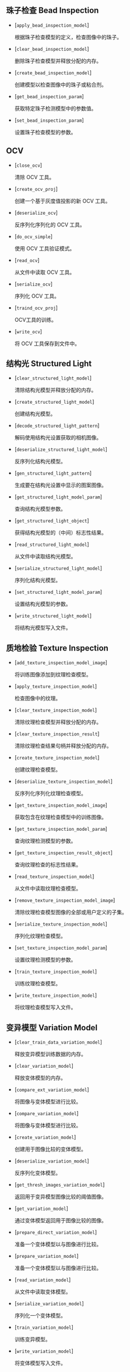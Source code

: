 ## 珠子检查 Bead Inspection

- [`apply_bead_inspection_model`]

  根据珠子检查模型的定义，检查图像中的珠子。

- [`clear_bead_inspection_model`]

  删除珠子检查模型并释放分配的内存。

- [`create_bead_inspection_model`]

  创建模型以检查图像中的珠子或粘合剂。

- [`get_bead_inspection_param`]

  获取特定珠子检测模型中的参数值。

- [`set_bead_inspection_param`]

  设置珠子检查模型的参数。

## OCV

- [`close_ocv`]

  清除 OCV 工具。

- [`create_ocv_proj`]

  创建一个基于灰度值投影的新 OCV 工具。

- [`deserialize_ocv`]

  反序列化序列化的 OCV 工具。

- [`do_ocv_simple`]

  使用 OCV 工具验证模式。

- [`read_ocv`]

  从文件中读取 OCV 工具。

- [`serialize_ocv`]

  序列化 OCV 工具。

- [`traind_ocv_proj`]

  OCV工具的训练。

- [`write_ocv`]

  将 OCV 工具保存到文件中。

## 结构光 Structured Light

- [`clear_structured_light_model`]

  清除结构光模型并释放分配的内存。

- [`create_structured_light_model`]

  创建结构光模型。

- [`decode_structured_light_pattern`]

  解码使用结构光设置获取的相机图像。

- [`deserialize_structured_light_model`]

  反序列化结构光模型。

- [`gen_structured_light_pattern`]

  生成要在结构光设置中显示的图案图像。

- [`get_structured_light_model_param`]

  查询结构光模型参数。

- [`get_structured_light_object`]

  获得结构光模型的（中间）标志性结果。

- [`read_structured_light_model`]

  从文件中读取结构光模型。

- [`serialize_structured_light_model`]

  序列化结构光模型。

- [`set_structured_light_model_param`]

  设置结构光模型的参数。

- [`write_structured_light_model`]

  将结构光模型写入文件。

## 质地检验 Texture Inspection

- [`add_texture_inspection_model_image`]

  将训练图像添加到纹理检查模型。

- [`apply_texture_inspection_model`]

  检查图像中的纹理。

- [`clear_texture_inspection_model`]

  清除纹理检查模型并释放分配的内存。

- [`clear_texture_inspection_result`]

  清除纹理检查结果句柄并释放分配的内存。

- [`create_texture_inspection_model`]

  创建纹理检查模型。

- [`deserialize_texture_inspection_model`]

  反序列化序列化纹理检查模型。

- [`get_texture_inspection_model_image`]

  获取包含在纹理检查模型中的训练图像。

- [`get_texture_inspection_model_param`]

  查询纹理检测模型的参数。

- [`get_texture_inspection_result_object`]

  查询纹理检查的标志性结果。

- [`read_texture_inspection_model`]

  从文件中读取纹理检查模型。

- [`remove_texture_inspection_model_image`]

  清除纹理检查模型图像的全部或用户定义的子集。

- [`serialize_texture_inspection_model`]

  序列化纹理检查模型。

- [`set_texture_inspection_model_param`]

  设置纹理检测模型的参数。

- [`train_texture_inspection_model`]

  训练纹理检查模型。

- [`write_texture_inspection_model`]

  将纹理检查模型写入文件。

## 变异模型 Variation Model

- [`clear_train_data_variation_model`]

  释放变异模型训练数据的内存。

- [`clear_variation_model`]

  释放变体模型的内存。

- [`compare_ext_variation_model`]

  将图像与变体模型进行比较。

- [`compare_variation_model`]

  将图像与变体模型进行比较。

- [`create_variation_model`]

  创建用于图像比较的变体模型。

- [`deserialize_variation_model`]

  反序列化变体模型。

- [`get_thresh_images_variation_model`]

  返回用于变异模型图像比较的阈值图像。

- [`get_variation_model`]

  通过变体模型返回用于图像比较的图像。

- [`prepare_direct_variation_model`]

  准备一个变体模型以与图像进行比较。

- [`prepare_variation_model`]

  准备一个变体模型以与图像进行比较。

- [`read_variation_model`]

  从文件中读取变体模型。

- [`serialize_variation_model`]

  序列化一个变体模型。

- [`train_variation_model`]

  训练变异模型。

- [`write_variation_model`]

  将变体模型写入文件。